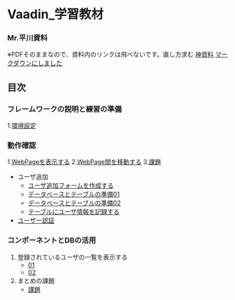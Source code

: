 # Vaadin_学習教材

### Mr.平川資料
※PDFそのままなので、資料内のリンクは飛べないです。直し方求む
  [神資料](Vaadin資料.pdf)
  [マークダウンにしました](./Vaadin資料.md)

## 目次

### フレームワークの説明と練習の準備

1.[環境設定](/環境設定/環境設定.md)

### 動作確認
1.[WebPageを表示する](/動作確認/01.md)
2.[WebPage間を移動する](/動作確認/02.md)
3.[課題](/動作確認/課題.md)
- ユーザ追加
  - [ユーザ追加フォームを作成する](/ユーザ追加/01.md)
  - [データベースとテーブルの準備01](/ユーザ追加/データベース01.md)
  - [データベースとテーブルの準備02](/ユーザ追加/データベース02.md)
  - [テーブルにユーザ情報を記録する](/ユーザ追加/03.md)
- [ユーザー認証](/ユーザー認証/ユーザー認証.md)

### コンポーネントとDBの活用

1. 登録されているユーザの一覧を表示する
   - [01](/コンポDB/01.md)
   - [02](/コンポDB/02.md)
2. まとめの課題
   - [課題](/コンポDB/課題.md)
  
